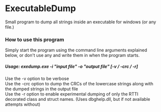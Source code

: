 # ExecutableDump
Small program to dump all strings inside an executable for windows (or any file.)

### How to use this program

Simply start the program using the command line arguments explained below, or don't use any and write them in when the program starts.

##### Usage: exedump.exe -i "input file" -o "output file" [-v / -crc / -r] 

Use the -v option to be verbose</br>
Use the -crc option to dump the CRCs of the lowercase strings along with the dumped strings in the output file</br>
Use the -r option to enable experimental dumping of only the RTTI decorated class and struct names. (Uses dbghelp.dll, but if not available attempts without)
